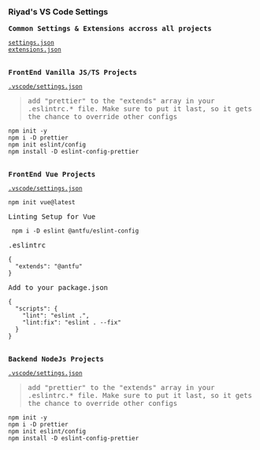 ### Riyad's VS Code Settings

<samp><b>Common Settings & Extensions accross all projects</b></samp>

[`settings.json`](./CommonSettingsExtensions/settings.json)<br>
[`extensions.json`](./CommonSettingsExtensions/extensions.json)

<br>
<samp><b>FrontEnd Vanilla JS/TS Projects</b></samp>

[`.vscode/settings.json`](./Vanilla/settings.json)<br>

> <samp>add "prettier" to the "extends" array in your .eslintrc.* file. Make sure to put it last, so it gets the chance to override other configs</samp>

```
npm init -y
npm i -D prettier
npm init eslint/config
npm install -D eslint-config-prettier
```

<br>
<samp><b>FrontEnd Vue Projects</b></samp>

[`.vscode/settings.json`](./Vue/settings.json)<br>


```
npm init vue@latest
```
<samp>Linting Setup for Vue</samp>
```
 npm i -D eslint @antfu/eslint-config
```

<samp>.eslintrc</samp>
```
{
  "extends": "@antfu"
}
```
<samp>Add to your package.json</samp>
```
{
  "scripts": {
    "lint": "eslint .",
    "lint:fix": "eslint . --fix"
  }
}
```


<br>
<samp><b>Backend NodeJs Projects</b></samp>

[`.vscode/settings.json`](./NodeJS/settings.json)<br>
> <samp>add "prettier" to the "extends" array in your .eslintrc.* file. Make sure to put it last, so it gets the chance to override other configs</samp>

```
npm init -y
npm i -D prettier
npm init eslint/config
npm install -D eslint-config-prettier
```
